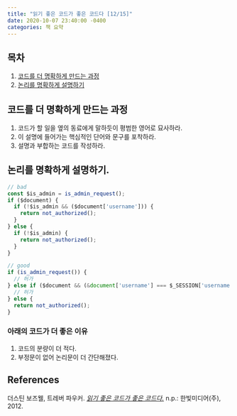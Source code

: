 ```yaml
---
title: "읽기 좋은 코드가 좋은 코드다 [12/15]"
date: 2020-10-07 23:40:00 -0400
categories: 책 요약
---
```


## 목차
  1. [코드를 더 명확하게 만드는 과정](#코드를-더-명확하게-만드는-과정)
  2. [논리를 명확하게 설명하기](#논리를-명확하게-설명하기) 

## 코드를 더 명확하게 만드는 과정
1. 코드가 할 일을 옆의 동료에게 말하듯이 평범한 영어로 묘사하라.
2. 이 설명에 들어가는 핵심적인 단어와 문구를 포착하라.
3. 설명과 부합하는 코드를 작성하라.

## 논리를 명확하게 설명하기.
```javascript
// bad
const $is_admin = is_admin_request();
if ($document) {
  if (!$is_admin && ($document['username'])) {
    return not_authorized();
  }
} else {
  if (!$is_admin) {
    return not_authorized();
  }
}

// good
if (is_admin_request()) {
  // 허가
} else if ($document && (&document['username'] === $_SESSION['username'])) {
  // 허가
} else {
  return not_authorized();
}
```
### 아래의 코드가 더 좋은 이유
1. 코드의 분량이 더 적다.
2. 부정문이 없어 논리문이 더 간단해졌다.

## References
더스틴 보즈웰, 트레버 파우커. [_읽기 좋은 코드가 좋은 코드다._](http://www.yes24.com/Product/Goods/6692314?scode=032&OzSrank=1) n.p.: 한빛미디어(주), 2012.
